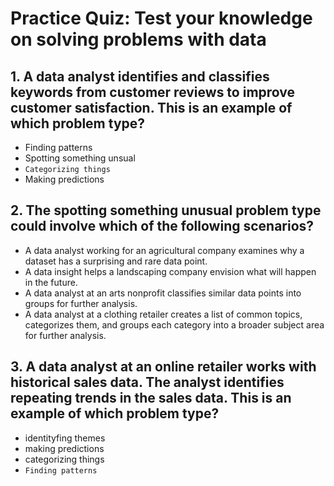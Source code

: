 # Practice Quiz: Test your knowledge on solving problems with data

## 1. A data analyst identifies and classifies keywords from customer reviews to improve customer satisfaction. This is an example of which problem type?

- Finding patterns
- Spotting something unsual
- `Categorizing things`
- Making predictions

## 2. The spotting something unusual problem type could involve which of the following scenarios?

- A data analyst working for an agricultural company examines why a dataset has a surprising and rare data point.
- A data insight helps a landscaping company envision what will happen in the future.
- A data analyst at an arts nonprofit classifies similar data points into groups for further analysis.
- A data analyst at a clothing retailer creates a list of common topics, categorizes them, and groups each category into a broader subject area for further analysis.

## 3. A data analyst at an online retailer works with historical sales data. The analyst identifies repeating trends in the sales data. This is an example of which problem type?

- identityfing themes
- making predictions
- categorizing things
- `Finding patterns`
